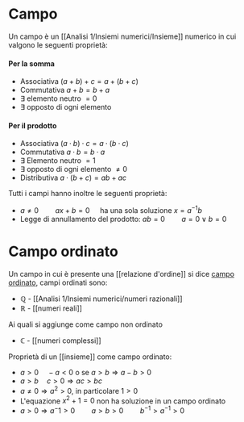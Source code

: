 # Campo
Un campo è un [[Analisi 1/Insiemi numerici/Insieme]] numerico in cui valgono le seguenti proprietà:

#### Per la somma
- Associativa
	$(a+b) + c = a + (b+c)$
- Commutativa
	$a+b =b + a$
- $\exists$ elemento neutro $= 0$
- $\exists$ opposto di ogni elemento

#### Per il prodotto
- Associativa
	$(a\cdot b)\cdot c = a\cdot(b\cdot c)$
- Commutativa
	$a\cdot b = b \cdot a$
- $\exists$ Elemento neutro $= 1$
- $\exists$ opposto di ogni elemento $\neq 0$
- Distributiva
	$a\cdot(b+c) = ab + ac$


Tutti i campi hanno inoltre le seguenti proprietà:
- $a \neq 0\quad\quad ax+b = 0\quad$ ha una sola soluzione $x = a^{-1}b$ 
- Legge di annullamento del prodotto: $ab = 0\quad\quad a = 0 \lor b = 0$



# Campo ordinato
Un campo in cui è presente una [[relazione d'ordine]] si dice <u>campo ordinato</u>, campi ordinati sono:
- $\mathbb Q$ - [[Analisi 1/Insiemi numerici/numeri razionali]]
- $\mathbb R$ - [[numeri reali]]

Ai quali si aggiunge come campo non ordinato
- $\mathbb C$ - [[numeri complessi]]
 
Proprietà di un [[insieme]] come campo ordinato:
- $a > 0\quad -a < 0$ o se $a > b \Rightarrow a - b > 0$
- $a > b \quad c > 0 \Rightarrow ac > bc$
- $a \neq 0 \Rightarrow a^2 > 0$, in particolare $1 > 0$
-  L'equazione $x^2+1 = 0$ non ha soluzione in un campo ordinato
- $a > 0 \Rightarrow a^-1 > 0\quad\quad a > b > 0\quad\quad b^{-1}>a^{-1}>0$
